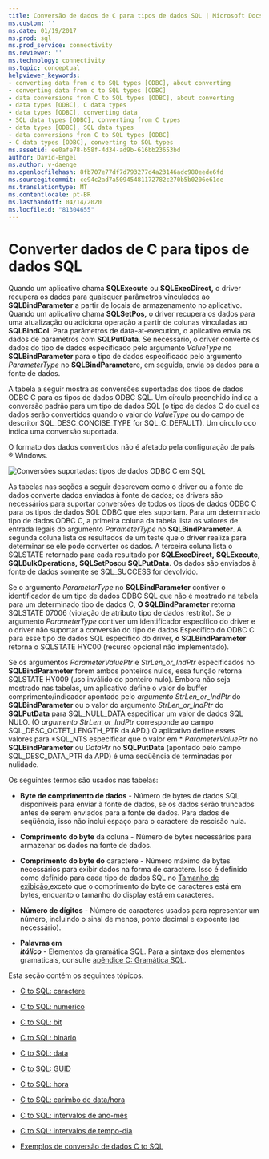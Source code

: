 ```yaml
---
title: Conversão de dados de C para tipos de dados SQL | Microsoft Docs
ms.custom: ''
ms.date: 01/19/2017
ms.prod: sql
ms.prod_service: connectivity
ms.reviewer: ''
ms.technology: connectivity
ms.topic: conceptual
helpviewer_keywords:
- converting data from c to SQL types [ODBC], about converting
- converting data from c to SQL types [ODBC]
- data conversions from C to SQL types [ODBC], about converting
- data types [ODBC], C data types
- data types [ODBC], converting data
- SQL data types [ODBC], converting from C types
- data types [ODBC], SQL data types
- data conversions from C to SQL types [ODBC]
- C data types [ODBC], converting to SQL types
ms.assetid: ee0afe78-b58f-4d34-ad9b-616bb23653bd
author: David-Engel
ms.author: v-daenge
ms.openlocfilehash: 8fb707e77df7d793277d4a23146adc980eede6fd
ms.sourcegitcommit: ce94c2ad7a50945481172782c270b5b0206e61de
ms.translationtype: MT
ms.contentlocale: pt-BR
ms.lasthandoff: 04/14/2020
ms.locfileid: "81304655"
---
```

# <a name="converting-data-from-c-to-sql-data-types"></a>Converter dados de C para tipos de dados SQL
Quando um aplicativo chama **SQLExecute** ou **SQLExecDirect,** o driver recupera os dados para quaisquer parâmetros vinculados ao **SQLBindParameter** a partir de locais de armazenamento no aplicativo. Quando um aplicativo chama **SQLSetPos,** o driver recupera os dados para uma atualização ou adiciona operação a partir de colunas vinculadas ao **SQLBindCol**. Para parâmetros de data-at-execution, o aplicativo envia os dados de parâmetros com **SQLPutData**. Se necessário, o driver converte os dados do tipo de dados especificado pelo argumento *ValueType* no **SQLBindParameter** para o tipo de dados especificado pelo argumento *ParameterType* no **SQLBindParameter**e, em seguida, envia os dados para a fonte de dados.  
  
 A tabela a seguir mostra as conversões suportadas dos tipos de dados ODBC C para os tipos de dados ODBC SQL. Um círculo preenchido indica a conversão padrão para um tipo de dados SQL (o tipo de dados C do qual os dados serão convertidos quando o valor do *ValueType* ou do campo de descritor SQL_DESC_CONCISE_TYPE for SQL_C_DEFAULT). Um círculo oco indica uma conversão suportada.  
  
 O formato dos dados convertidos não é afetado pela configuração de país ® Windows.  
  
 ![Conversões suportadas: tipos de dados ODBC C em SQL](../../../odbc/reference/appendixes/media/apd1b.gif "apd1b")  
  
 As tabelas nas seções a seguir descrevem como o driver ou a fonte de dados converte dados enviados à fonte de dados; os drivers são necessários para suportar conversões de todos os tipos de dados ODBC C para os tipos de dados SQL ODBC que eles suportam. Para um determinado tipo de dados ODBC C, a primeira coluna da tabela lista os valores de entrada legais do argumento *ParameterType* no **SQLBindParameter**. A segunda coluna lista os resultados de um teste que o driver realiza para determinar se ele pode converter os dados. A terceira coluna lista o SQLSTATE retornado para cada resultado por **SQLExecDirect,** **SQLExecute,** **SQLBulkOperations,** **SQLSetPos**ou **SQLPutData**. Os dados são enviados à fonte de dados somente se SQL_SUCCESS for devolvido.  
  
 Se o argumento *ParameterType* no **SQLBindParameter** contiver o identificador de um tipo de dados ODBC SQL que não é mostrado na tabela para um determinado tipo de dados C, **O SQLBindParameter** retorna SQLSTATE 07006 (violação de atributo tipo de dados restrito). Se o argumento *ParameterType* contiver um identificador específico do driver e o driver não suportar a conversão do tipo de dados Específico do ODBC C para esse tipo de dados SQL específico do driver, **o SQLBindParameter** retorna o SQLSTATE HYC00 (recurso opcional não implementado).  
  
 Se os argumentos *ParameterValuePtr* e *StrLen_or_IndPtr* especificados no **SQLBindParameter** forem ambos ponteiros nulos, essa função retorna SQLSTATE HY009 (uso inválido do ponteiro nulo). Embora não seja mostrado nas tabelas, um aplicativo define o valor do buffer comprimento/indicador apontado pelo *argumento StrLen_or_IndPtr* do **SQLBindParameter** ou o valor do argumento *StrLen_or_IndPtr* do **SQLPutData** para SQL_NULL_DATA especificar um valor de dados SQL NULO. (O *argumento StrLen_or_IndPtr* corresponde ao campo SQL_DESC_OCTET_LENGTH_PTR da APD.) O aplicativo define esses valores para \*SQL_NTS especificar que o valor em \* *ParameterValuePtr* no **SQLBindParameter** ou *DataPtr* no **SQLPutData** (apontado pelo campo SQL_DESC_DATA_PTR da APD) é uma seqüência de terminadas por nulidade.  
  
 Os seguintes termos são usados nas tabelas:  
  
-   **Byte de comprimento de dados** - Número de bytes de dados SQL disponíveis para enviar à fonte de dados, se os dados serão truncados antes de serem enviados para a fonte de dados. Para dados de seqüência, isso não inclui espaço para o caractere de rescisão nula.  
  
-   **Comprimento do byte** da coluna - Número de bytes necessários para armazenar os dados na fonte de dados.  
  
-   **Comprimento do byte do** caractere - Número máximo de bytes necessários para exibir dados na forma de caractere. Isso é definido como definido para cada tipo de dados SQL no [Tamanho de exibição,](../../../odbc/reference/appendixes/display-size.md)exceto que o comprimento do byte de caracteres está em bytes, enquanto o tamanho do display está em caracteres.  
  
-   **Número de dígitos** - Número de caracteres usados para representar um número, incluindo o sinal de menos, ponto decimal e expoente (se necessário).  
  
-   **Palavras em**   
     ***itálico*** - Elementos da gramática SQL. Para a sintaxe dos elementos gramaticais, consulte [apêndice C: Gramática SQL](../../../odbc/reference/appendixes/appendix-c-sql-grammar.md).  
  
 Esta seção contém os seguintes tópicos.  
  
-   [C to SQL: caractere](../../../odbc/reference/appendixes/c-to-sql-character.md)  
  
-   [C to SQL: numérico](../../../odbc/reference/appendixes/c-to-sql-numeric.md)  
  
-   [C to SQL: bit](../../../odbc/reference/appendixes/c-to-sql-bit.md)  
  
-   [C to SQL: binário](../../../odbc/reference/appendixes/c-to-sql-binary.md)  
  
-   [C to SQL: data](../../../odbc/reference/appendixes/c-to-sql-date.md)  
  
-   [C to SQL: GUID](../../../odbc/reference/appendixes/c-to-sql-guid.md)  
  
-   [C to SQL: hora](../../../odbc/reference/appendixes/c-to-sql-time.md)  
  
-   [C to SQL: carimbo de data/hora](../../../odbc/reference/appendixes/c-to-sql-timestamp.md)  
  
-   [C to SQL: intervalos de ano-mês](../../../odbc/reference/appendixes/c-to-sql-year-month-intervals.md)  
  
-   [C to SQL: intervalos de tempo-dia](../../../odbc/reference/appendixes/c-to-sql-day-time-intervals.md)  
  
-   [Exemplos de conversão de dados C to SQL](../../../odbc/reference/appendixes/c-to-sql-data-conversion-examples.md)
